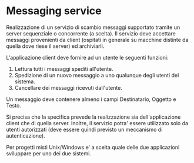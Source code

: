 # Messaging service

Realizzazione di un servizio di scambio messaggi supportato tramite un server
sequenziale o concorrente (a scelta). Il servizio deve accettare messaggi 
provenienti da client (ospitati in generale su macchine distinte da quella 
dove riese il server) ed archiviarli.  

L'applicazione client deve fornire ad un utente le seguenti funzioni:
1. Lettura tutti i messaggi spediti all'utente.
2. Spedizione di un nuovo messaggio a uno qualunque degli utenti del sistema.
3. Cancellare dei messaggi ricevuti dall'utente.

Un messaggio deve contenere almeno i campi Destinatario, Oggetto e Testo.

Si precisa che la specifica prevede la realizzazione sia dell'applicazione client
che di quella server. Inoltre, il servizio potra' essere utilizzato solo
da utenti autorizzati (deve essere quindi previsto un meccanismo di autenticazione).                       

Per progetti misti Unix/Windows e' a scelta quale delle due applicazioni 
sviluppare per uno dei due sistemi.



